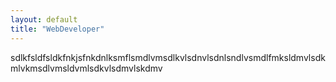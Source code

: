 ```yaml
---
layout: default
title: "WebDeveloper"
---
```

sdlkfsldfsldkfnkjsfnkdnlksmflsmdlvmsdlkvlsdnvlsdnlsndlvsmdlfmksldmvlsdkmlvkmsdlvmsldvmlsdkvlsdmvlskdmv
